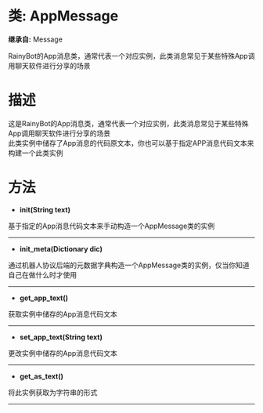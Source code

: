 # 类: AppMessage  
  
**继承自:** Message  
  
RainyBot的App消息类，通常代表一个对应实例，此类消息常见于某些特殊App调用聊天软件进行分享的场景  
  
# 描述  
  
这是RainyBot的App消息类，通常代表一个对应实例，此类消息常见于某些特殊App调用聊天软件进行分享的场景   
此类实例中储存了App消息的代码原文本，你也可以基于指定APP消息代码文本来构建一个此类实例  
  
# 方法 
  
- **init(String text)**  
  
基于指定的App消息代码文本来手动构造一个AppMessage类的实例  
  
---  
  
- **init_meta(Dictionary dic)**  
  
通过机器人协议后端的元数据字典构造一个AppMessage类的实例，仅当你知道自己在做什么时才使用  
  
---  
  
- **get_app_text()**  
  
获取实例中储存的App消息代码文本  
  
---  
  
- **set_app_text(String text)**  
  
更改实例中储存的App消息代码文本  
  
---  
  
- **get_as_text()**  
  
将此实例获取为字符串的形式  
  
---  
  

